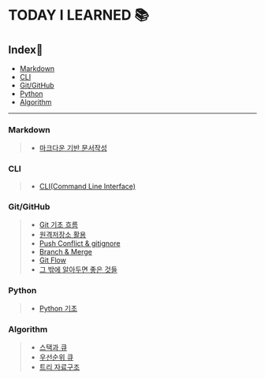 # TODAY I LEARNED 📚

## Index📑
- [Markdown](#markdown)
- [CLI](#cli)
- [Git/GitHub](#gitgithub)
- [Python](#python)
- [Algorithm](#algorithm)

___

### **Markdown**
  >- [마크다운 기반 문서작성](./MarkDown/MarkDown.md)

### **CLI**
  >- [CLI(Command Line Interface)](./CLI/CLI.md)

### **Git/GitHub**
  >- [Git 기초 흐름](./Git%20%26%20GitHub/Git%20%EA%B8%B0%EC%B4%88%20%ED%9D%90%EB%A6%84.md)
  >- [원격저장소 활용](./Git%20%26%20GitHub/%EC%9B%90%EA%B2%A9%EC%A0%80%EC%9E%A5%EC%86%8C%20%ED%99%9C%EC%9A%A9.md)
  >- [Push Conflict & gitignore](./Git%20%26%20GitHub/Push%20Conflict%20%26%20gitignore.md)
  >- [Branch & Merge](./Git%20%26%20GitHub/Branch%20%26%20Merge.md)
  >- [Git Flow](./Git%20%26%20GitHub/Git%20Flow.md)
  >- [그 밖에 알아두면 좋은 것들](./Git%20%26%20GitHub/%EA%B7%B8%20%EB%B0%96%EC%97%90%20%EC%95%8C%EC%95%84%EB%91%90%EB%A9%B4%20%EC%A2%8B%EC%9D%80%20%EA%B2%83%EB%93%A4.md)

### **Python**
  >- [Python 기초](./Python/Python%20%EA%B8%B0%EC%B4%88.md)

### **Algorithm**
  >- [스택과 큐](./Algorithm/Stack%20%26%20Queue.md)
  >- [우선순위 큐](./Algorithm/Priority%20Queue.md)
  >- [트리 자료구조](./Algorithm/Tree.md)